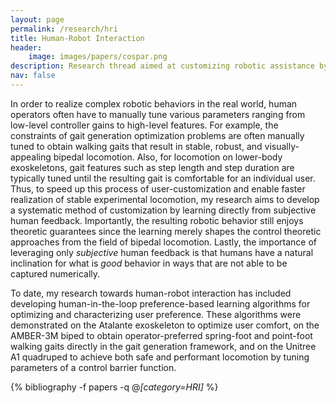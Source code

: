 ```yaml
---
layout: page
permalink: /research/hri
title: Human-Robot Interaction
header:
    image: images/papers/cospar.png
description: Research thread aimed at customizing robotic assistance by learning directly from human feedback.
nav: false
---
```


In order to realize complex robotic behaviors in the real world, human operators often have to manually tune various parameters ranging from low-level controller gains to high-level features. For example, the constraints of gait generation optimization problems are often manually tuned to obtain walking gaits that result in stable, robust, and visually-appealing bipedal locomotion. Also, for locomotion on lower-body exoskeletons, gait features such as step length and step duration are typically tuned until the resulting gait is comfortable for an individual user. Thus, to speed up this process of user-customization and enable faster realization of stable experimental locomotion, my research aims to develop a systematic method of customization by learning directly from subjective human feedback. Importantly, the resulting robotic behavior still enjoys theoretic guarantees since the learning merely shapes the control theoretic approaches from the field of bipedal locomotion. Lastly, the importance of leveraging only *subjective* human feedback is that humans have a natural inclination for what is *good* behavior in ways that are not able to be captured numerically. 

To date, my research towards human-robot interaction has included developing human-in-the-loop preference-based learning algorithms for optimizing and characterizing user preference. These algorithms were demonstrated on the Atalante exoskeleton to optimize user comfort, on the AMBER-3M biped to obtain operator-preferred spring-foot and point-foot walking gaits directly in the gait generation framework, and on the Unitree A1 quadruped to achieve both safe and performant locomotion by tuning parameters of a control barrier function.

<div class="publications">

{% bibliography -f papers -q @*[category=HRI]* %}

</div>